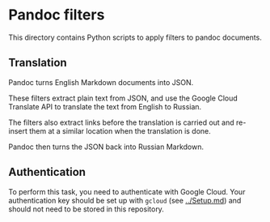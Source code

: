 # Pandoc filters

This directory contains Python scripts to apply filters to pandoc documents.

## Translation

Pandoc turns English Markdown documents into JSON.

These filters extract plain text from JSON, and use the Google Cloud Translate API
to translate the text from English to Russian.

The filters also extract links before the translation is carried out 
and re-insert them at a similar location when the translation is done.

Pandoc then turns the JSON back into Russian Markdown.

## Authentication

To perform this task, you need to authenticate with Google Cloud.
Your authentication key should be set up with `gcloud` (see [../Setup.md](../Setup.md))
and should not need to be stored in this repository.


